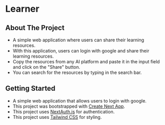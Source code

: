 <!--
You must create a google project in order to use the google login with next-auth.
Steps:
1. Go to https://console.cloud.google.com/
2. Create a new project from the top left corner.
3. Go to the "APIs & Services" section. and Click on the "OAuth consent screen" tab.
4. Click "Create" and fill the required fields.
5 once thats saved, go to the "Credentials" tab and click on "Create Credentials" and select "OAuth client ID". (from the top bar)
6. Select "Web application" and fill the required fields.
  - in the "Authorized JavaScript origins" field, you can put "http://localhost:3000" or your production URL.
  - in this case, the "Authorized redirect URIs" since we are using google login with next-auth, you can put "http://localhost:3000/api/auth/callback/google" or your production URL.

 -->

# Learner

## About The Project

- A simple web application where users can share their learning resources.
- With this application, users can login with google and share their learning resources.
- Copy the resources from any AI platform and paste it in the input field and click on the "Share" button.
- You can search for the resources by typing in the search bar.

## Getting Started

- A simple web application that allows users to login with google.
- This project was bootstrapped with [Create Next App](https://nextjs.org/docs/api-reference/create-next-app).
- This project uses [NextAuth.js](https://next-auth.js.org/) for authentication.
- This project uses [Tailwind CSS](https://tailwindcss.com/) for styling.

